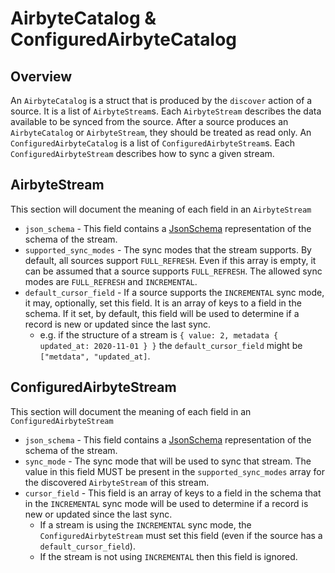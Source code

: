 # AirbyteCatalog & ConfiguredAirbyteCatalog

## Overview
An `AirbyteCatalog` is a struct that is produced by the `discover` action of a source. It is a list of `AirbyteStream`s. Each `AirbyteStream` describes the data available to be synced from the source. After a source produces an `AirbyteCatalog` or `AirbyteStream`, they should be treated as read only. An `ConfiguredAirbyteCatalog` is a list of `ConfiguredAirbyteStream`s. Each `ConfiguredAirbyteStream` describes how to sync a given stream.

## AirbyteStream
This section will document the meaning of each field in an `AirbyteStream`
* `json_schema` - This field contains a [JsonSchema](https://json-schema.org/understanding-json-schema) representation of the schema of the stream.
* `supported_sync_modes` - The sync modes that the stream supports. By default, all sources support `FULL_REFRESH`. Even if this array is empty, it can be assumed that a source supports `FULL_REFRESH`. The allowed sync modes are `FULL_REFRESH` and `INCREMENTAL`.
* `default_cursor_field` - If a source supports the `INCREMENTAL` sync mode, it may, optionally, set this field. It is an array of keys to a field in the schema. If it set, by default, this field will be used to determine if a record is new or updated since the last sync.
    * e.g. if the structure of a stream is `{ value: 2, metadata { updated_at: 2020-11-01 } }` the `default_cursor_field` might be `["metdata", "updated_at]`.

## ConfiguredAirbyteStream
This section will document the meaning of each field in an `ConfiguredAirbyteStream`
* `json_schema` - This field contains a [JsonSchema](https://json-schema.org/understanding-json-schema) representation of the schema of the stream.
* `sync_mode` - The sync mode that will be used to sync that stream. The value in this field MUST be present in the `supported_sync_modes` array for the discovered `AirbyteStream` of this stream.
* `cursor_field` - This field is an array of keys to a field in the schema that in the `INCREMENTAL` sync mode will be used to determine if a record is new or updated since the last sync.
    * If a stream is using the `INCREMENTAL` sync mode, the `ConfiguredAirbyteStream` must set this field (even if the source has a `default_cursor_field`).
    * If the stream is not using `INCREMENTAL` then this field is ignored.
